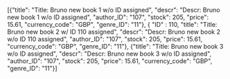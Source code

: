[{"title": "Title: Bruno new book 1 w/o ID assigned",
"descr": "Descr: Bruno new book 1 w/o ID assigned",
"author_ID": "107",
"stock": 205,
"price": 15.61,
 "currency_code": "GBP",
 "genre_ID": "11"},
{
"ID" : 110,
"title": "Title: Bruno new book 2 w/ ID 110 assigned",
"descr": "Descr: Bruno new book 2 w/o ID 110 assigned",
"author_ID": "107",
"stock": 205,
"price": 15.61,
 "currency_code": "GBP",
 "genre_ID": "11"},
{"title": "Title: Bruno new book 3 w/o ID assigned",
"descr": "Descr: Bruno new book 3 w/o ID assigned",
"author_ID": "107",
"stock": 205,
"price": 15.61,
 "currency_code": "GBP",
 "genre_ID": "11"}]